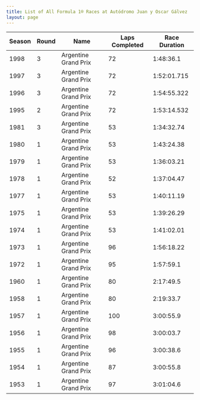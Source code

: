 ```yaml
---
title: List of All Formula 1® Races at Autódromo Juan y Oscar Gálvez
layout: page
---
```



| Season | Round | Name | Laps Completed | Race Duration |
|--|--|--|--|--|
| 1998 | 3 | Argentine Grand Prix | 72 | 1:48:36.1 |
| 1997 | 3 | Argentine Grand Prix | 72 | 1:52:01.715 |
| 1996 | 3 | Argentine Grand Prix | 72 | 1:54:55.322 |
| 1995 | 2 | Argentine Grand Prix | 72 | 1:53:14.532 |
| 1981 | 3 | Argentine Grand Prix | 53 | 1:34:32.74 |
| 1980 | 1 | Argentine Grand Prix | 53 | 1:43:24.38 |
| 1979 | 1 | Argentine Grand Prix | 53 | 1:36:03.21 |
| 1978 | 1 | Argentine Grand Prix | 52 | 1:37:04.47 |
| 1977 | 1 | Argentine Grand Prix | 53 | 1:40:11.19 |
| 1975 | 1 | Argentine Grand Prix | 53 | 1:39:26.29 |
| 1974 | 1 | Argentine Grand Prix | 53 | 1:41:02.01 |
| 1973 | 1 | Argentine Grand Prix | 96 | 1:56:18.22 |
| 1972 | 1 | Argentine Grand Prix | 95 | 1:57:59.1 |
| 1960 | 1 | Argentine Grand Prix | 80 | 2:17:49.5 |
| 1958 | 1 | Argentine Grand Prix | 80 | 2:19:33.7 |
| 1957 | 1 | Argentine Grand Prix | 100 | 3:00:55.9 |
| 1956 | 1 | Argentine Grand Prix | 98 | 3:00:03.7 |
| 1955 | 1 | Argentine Grand Prix | 96 | 3:00:38.6 |
| 1954 | 1 | Argentine Grand Prix | 87 | 3:00:55.8 |
| 1953 | 1 | Argentine Grand Prix | 97 | 3:01:04.6 |


